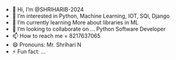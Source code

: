 - 👋 Hi, I’m @SHRIHARIB-2024
- 👀 I’m interested in Python, Machine Learning, IOT, SQl, Django
- 🌱 I’m currently learning More about libraries in ML
- 💞️ I’m looking to collaborate on ... Python Software Developer
- 📫 How to reach me = 8217637065
- 😄 Pronouns: Mr. Shrihari N
- ⚡ Fun fact: ...

<!---
SHRIHARIB-2024/SHRIHARIB-2024 is a ✨ special ✨ repository because its `README.md` (this file) appears on your GitHub profile.
You can click the Preview link to take a look at your changes.
--->
